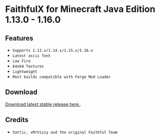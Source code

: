 # FaithfulX for Minecraft Java Edition 1.13.0 - 1.16.0

## Features
+ `Supports 1.13.x/1.14.x/1.15.x/1.16.x`
+ `Latest ascii font`
+ `Low Fire`
+ `64x64 Textures`
+ `Lightweight`
+ `Most builds compatible with Forge Mod Loader`

## Download
[Download latest stable release here.](https://github.com/arm64nerd/FaithfulX/releases/latest).

## Credits
+ `Vattic, xMrVizzy and the original Faithful Team`
